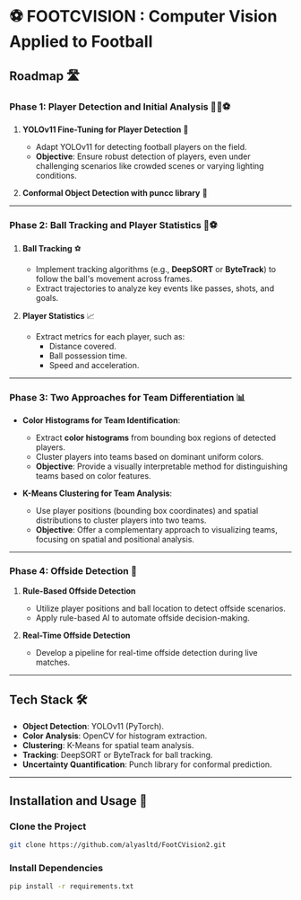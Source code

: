 # ⚽️ FOOTCVISION : Computer Vision Applied to Football

## **Roadmap** 🛣️

### **Phase 1: Player Detection and Initial Analysis** 🏃‍♂️⚽️

1. **YOLOv11 Fine-Tuning for Player Detection** 🎯
   - Adapt YOLOv11 for detecting football players on the field.
   - **Objective**: Ensure robust detection of players, even under challenging scenarios like crowded scenes or varying lighting conditions.

2. **Conformal Object Detection with puncc library** 📏
 
---

### **Phase 2: Ball Tracking and Player Statistics** 🎥⚽

1. **Ball Tracking** ⚽
   - Implement tracking algorithms (e.g., **DeepSORT** or **ByteTrack**) to follow the ball's movement across frames.
   - Extract trajectories to analyze key events like passes, shots, and goals.

2. **Player Statistics** 📈
   - Extract metrics for each player, such as:
     - Distance covered.
     - Ball possession time.
     - Speed and acceleration.

---

### **Phase 3: Two Approaches for Team Differentiation** 📊
   - **Color Histograms for Team Identification**:
     - Extract **color histograms** from bounding box regions of detected players.
     - Cluster players into teams based on dominant uniform colors.
     - **Objective**: Provide a visually interpretable method for distinguishing teams based on color features.

   - **K-Means Clustering for Team Analysis**:
     - Use player positions (bounding box coordinates) and spatial distributions to cluster players into two teams.
     - **Objective**: Offer a complementary approach to visualizing teams, focusing on spatial and positional analysis.
---

### **Phase 4: Offside Detection** 🚩

1. **Rule-Based Offside Detection**
   - Utilize player positions and ball location to detect offside scenarios.
   - Apply rule-based AI to automate offside decision-making.

2. **Real-Time Offside Detection**
   - Develop a pipeline for real-time offside detection during live matches.


---

## **Tech Stack** 🛠️

- **Object Detection**: YOLOv11 (PyTorch).
- **Color Analysis**: OpenCV for histogram extraction.
- **Clustering**: K-Means for spatial team analysis.
- **Tracking**: DeepSORT or ByteTrack for ball tracking.
- **Uncertainty Quantification**: Punch library for conformal prediction.

---

## **Installation and Usage** 🚀

### **Clone the Project**
```bash
git clone https://github.com/alyasltd/FootCVision2.git
```

### **Install Dependencies**
```bash
pip install -r requirements.txt
```
